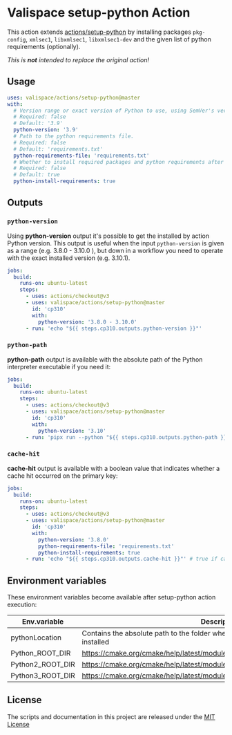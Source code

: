 # Valispace setup-python Action

This action extends [actions/setup-python](https://github.com/actions/setup-python) by installing packages `pkg-config`, `xmlsec1`, `libxmlsec1`, `libxmlsec1-dev` and the given list of python requirements (optionally).

_This is **not** intended to replace the original action!_

## Usage

<!-- start usage -->
```yaml
uses: valispace/actions/setup-python@master
with:
  # Version range or exact version of Python to use, using SemVer's version range syntax.
  # Required: false
  # Default: '3.9'
  python-version: '3.9'
  # Path to the python requirements file.
  # Required: false
  # Default: 'requirements.txt'
  python-requirements-file: 'requirements.txt'
  # Whether to install required packages and python requirements after setup.
  # Required: false
  # Default: true
  python-install-requirements: true
```
<!-- end usage -->

## Outputs

### `python-version`

Using **python-version** output it's possible to get the installed by action Python version. This output is useful when the input `python-version` is given as a range (e.g. 3.8.0 - 3.10.0 ), but down in a workflow you need to operate with the exact installed version (e.g. 3.10.1). 

```yaml
jobs:
  build:
    runs-on: ubuntu-latest
    steps:
      - uses: actions/checkout@v3
      - uses: valispace/actions/setup-python@master
        id: 'cp310'
        with:
          python-version: '3.8.0 - 3.10.0'
      - run: 'echo "${{ steps.cp310.outputs.python-version }}"'
```

### `python-path`

**python-path** output is available with the absolute path of the Python interpreter executable if you need it:

```yaml
jobs:
  build:
    runs-on: ubuntu-latest
    steps:
      - uses: actions/checkout@v3
      - uses: valispace/actions/setup-python@master
        id: 'cp310'
        with:
          python-version: '3.10'
      - run: 'pipx run --python "${{ steps.cp310.outputs.python-path }}" nox --version'
```

### `cache-hit`

**cache-hit** output is available with a boolean value that indicates whether a cache hit occurred on the primary key:

```yaml
jobs:
  build:
    runs-on: ubuntu-latest
    steps:
      - uses: actions/checkout@v3
      - uses: valispace/actions/setup-python@master
        id: 'cp310'
        with:
          python-version: '3.8.0'
          python-requirements-file: 'requirements.txt'
          python-install-requirements: true
      - run: 'echo "${{ steps.cp310.outputs.cache-hit }}"' # true if cache-hit occurred on the primary key
```

## Environment variables

These environment variables become available after setup-python action execution:

| **Env.variable**    | **Description**                                                                           |
| ------------------- | ----------------------------------------------------------------------------------------- |
| pythonLocation      |Contains the absolute path to the folder where the requested version of Python is installed|
| Python_ROOT_DIR     |https://cmake.org/cmake/help/latest/module/FindPython.html#module:FindPython               |
| Python2_ROOT_DIR    |https://cmake.org/cmake/help/latest/module/FindPython2.html#module:FindPython2             |
| Python3_ROOT_DIR    |https://cmake.org/cmake/help/latest/module/FindPython2.html#module:FindPython3             |

## License

The scripts and documentation in this project are released under the [MIT License](LICENSE)
